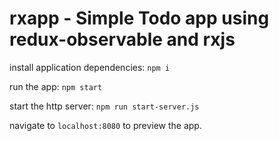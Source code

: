 # rxapp - Simple Todo app using redux-observable and rxjs

install application dependencies:
`npm i`

run the app:
`npm start`

start the http server:
`npm run start-server.js`

navigate to `localhost:8080` to preview the app.
